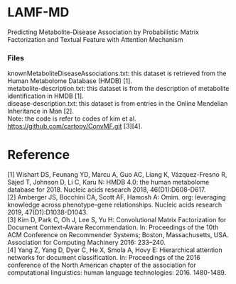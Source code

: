 # LAMF-MD

Predicting Metabolite-Disease Association by Probabilistic Matrix Factorization and Textual Feature with Attention Mechanism



### Files  
knownMetaboliteDiseaseAssociations.txt: this dataset is retrieved from the Human Metabolome Database (HMDB) [1].  
metabolite-description.txt: this dataset is from the description of metabolite identification in HMDB [1].  
disease-description.txt: this dataset is from entries in the Online Mendelian Inheritance in Man [2].  
Note: the code is refer to codes of kim et al. https://github.com/cartopy/ConvMF.git [3][4].



# Reference 
[1] Wishart DS, Feunang YD, Marcu A, Guo AC, Liang K, Vázquez-Fresno R, Sajed T, Johnson D, Li C, Karu N: HMDB 4.0: the human metabolome database for 2018. Nucleic acids research 2018, 46(D1):D608-D617.  
[2] Amberger JS, Bocchini CA, Scott AF, Hamosh A: Omim. org: leveraging knowledge across phenotype–gene relationships. Nucleic acids research 2019, 47(D1):D1038-D1043.  
[3] Kim D, Park C, Oh J, Lee S, Yu H: Convolutional Matrix Factorization for Document Context-Aware Recommendation. In: Proceedings of the 10th ACM Conference on Recommender Systems; Boston, Massachusetts, USA. Association for Computing Machinery 2016: 233–240.  
[4] Yang Z, Yang D, Dyer C, He X, Smola A, Hovy E: Hierarchical attention networks for document classification. In: Proceedings of the 2016 conference of the North American chapter of the association for computational linguistics: human language technologies: 2016. 1480-1489.
